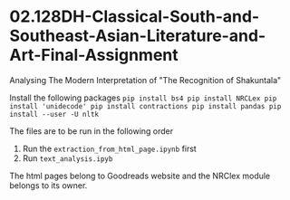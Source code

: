 # 02.128DH-Classical-South-and-Southeast-Asian-Literature-and-Art-Final-Assignment
Analysing The Modern Interpretation of "The Recognition of Shakuntala"

Install the following packages
`
pip install bs4
pip install NRCLex
pip install 'unidecode'
pip install contractions
pip install pandas
pip install --user -U nltk
`

The files are to be run in the following order
1. Run the ` extraction_from_html_page.ipynb ` first
2. Run `text_analysis.ipyb` 

The html pages belong to Goodreads website and the NRClex module belongs to its owner.
